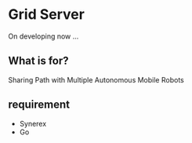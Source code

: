 # Grid Server
On developing now ...


## What is for?

Sharing Path with Multiple Autonomous Mobile Robots

## requirement
- Synerex
- Go


